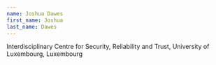 ```yaml
---
name: Joshua Dawes
first_name: Joshua
last_name: Dawes
---
```


Interdisciplinary Centre for Security, Reliability and Trust, University of Luxembourg, Luxembourg

